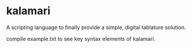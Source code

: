 # kalamari
A scripting language to finally provide a simple, digital tablature solution.

compile example.txt to see key syntax elements of kalamari.
